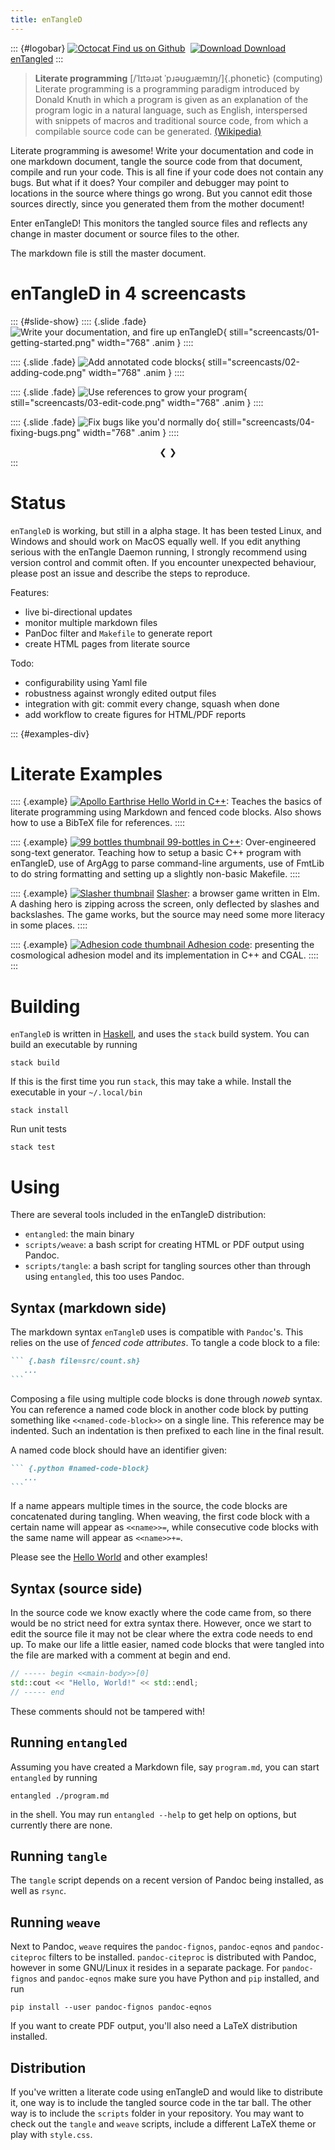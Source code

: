 ```yaml
---
title: enTangleD
---
```


::: {#logobar}
[![Octocat](images/github.png) Find us on Github](https://github.com/jhidding/entangled)&nbsp;
[![Download](images/download.svg) Download enTangled](https://github.com/jhidding/enTangleD/releases)
:::

> **Literate programming** [/ˈlɪtəɹət ˈpɹəʊɡɹæmɪŋ/]{.phonetic} (computing) Literate programming is a programming paradigm introduced by Donald Knuth in which a program is given as an explanation of the program logic in a natural language, such as English, interspersed with snippets of macros and traditional source code, from which a compilable source code can be generated. [(Wikipedia)](https://en.wikipedia.org/wiki/Literate_programming)

Literate programming is awesome! Write your documentation and code in one markdown document, tangle the source code from that document, compile and run your code. This is all fine if your code does not contain any bugs. But what if it does? Your compiler and debugger may point to locations in the source where things go wrong. But you cannot edit those sources directly, since you generated them from the mother document!

Enter enTangleD! This monitors the tangled source files and reflects any change in master document or source files to the other.

The markdown file is still the master document.

# enTangleD in 4 screencasts

::: {#slide-show}
:::: {.slide .fade}
![Write your documentation, and fire up enTangleD](screencasts/01-getting-started.png){ still="screencasts/01-getting-started.png" width="768" .anim }
::::

:::: {.slide .fade}
![Add annotated code blocks](screencasts/02-adding-code.png){ still="screencasts/02-adding-code.png" width="768" .anim }
::::

:::: {.slide .fade}
![Use references to grow your program](screencasts/03-edit-code.png){ still="screencasts/03-edit-code.png" width="768" .anim }
::::

:::: {.slide .fade}
![Fix bugs like you'd normally do](screencasts/04-fixing-bugs.png){ still="screencasts/04-fixing-bugs.png" width="768" .anim }
::::

<div style="text-align:center">
<a class="prev" onclick="plusSlides(-1)">&#10094;</a>
<a class="next" onclick="plusSlides(1)">&#10095;</a>
</div>
:::

<div style="text-align: center;">
  <span class="dot" onclick="currentSlide(1)"></span>
  <span class="dot" onclick="currentSlide(2)"></span>
  <span class="dot" onclick="currentSlide(3)"></span>
  <span class="dot" onclick="currentSlide(4)"></span>
</div>

<script src="jquery-3.3.1.slim.min.js"></script>
<script src="anim.js"></script>

# Status

`enTangleD` is working, but still in a alpha stage. It has been tested Linux, and Windows and should work on MacOS equally well. If you edit anything serious with the enTangle Daemon running, I strongly recommend using version control and commit often. If you encounter unexpected behaviour, please post an issue and describe the steps to reproduce.

Features:

- live bi-directional updates
- monitor multiple markdown files
- PanDoc filter and `Makefile` to generate report
- create HTML pages from literate source
  
Todo:

- configurability using Yaml file
- robustness against wrongly edited output files
- integration with git: commit every change, squash when done
- add workflow to create figures for HTML/PDF reports

::: {#examples-div}
# Literate Examples

:::: {.example}
[![Apollo Earthrise](images/hello-world-thumb.jpg) Hello World in C++](hello-world.html): Teaches the basics of literate programming using Markdown and fenced code blocks. Also shows how to use a BibTeX file for references.
::::

:::: {.example}
[![99 bottles thumbnail](images/99-bottles-thumb.jpg) 99-bottles in C++](99-bottles.html): Over-engineered song-text generator. Teaching how to setup a basic C++ program with enTangleD, use of ArgAgg to parse command-line arguments, use of FmtLib to do string formatting and setting up a slightly non-basic Makefile.
::::

:::: {.example}
[![Slasher thumbnail](images/slasher-thumb.jpg)](slasher.html)
[Slasher](elm-slasher.html): a browser game written in Elm. A dashing hero is zipping across the screen, only deflected by slashes and backslashes. The game works, but the source may need some more literacy in some places.
::::

:::: {.example}
[![Adhesion code thumbnail](images/adhesion-code-thumb.jpg) Adhesion code](https://jhidding.github.io/adhesion-code): presenting the cosmological adhesion model and its implementation in C++ and CGAL.
::::
:::

# Building

`enTangleD` is written in [Haskell](https://www.haskell.org/), and uses the `stack` build system. You can build an executable by running

    stack build

If this is the first time you run `stack`, this may take a while. Install the executable in your `~/.local/bin`

    stack install

Run unit tests

    stack test

# Using

There are several tools included in the enTangleD distribution:

* `entangled`: the main binary
* `scripts/weave`: a bash script for creating HTML or PDF output using Pandoc.
* `scripts/tangle`: a bash script for tangling sources other than through using `entangled`, this too uses Pandoc.

## Syntax (markdown side)

The markdown syntax `enTangleD` uses is compatible with `Pandoc`'s. This relies on the use of *fenced code attributes*. To tangle a code block to a file:

~~~markdown
``` {.bash file=src/count.sh}
   ...
```
~~~

Composing a file using multiple code blocks is done through *noweb* syntax. You can reference a named code block in another code block by putting something like `<<named-code-block>>` on a single line. This reference may be indented. Such an indentation is then prefixed to each line in the final result.

A named code block should have an identifier given:

~~~markdown
``` {.python #named-code-block}
   ...
```
~~~

If a name appears multiple times in the source, the code blocks are concatenated during tangling. When weaving, the first code block with a certain name will appear as `<<name>>=`, while consecutive code blocks with the same name will appear as `<<name>>+=`.

Please see the [Hello World](hello-world.html) and other examples!

## Syntax (source side)

In the source code we know exactly where the code came from, so there would be no strict need for extra syntax there. However, once we start to edit the source file it may not be clear where the extra code needs to end up. To make our life a little easier, named code blocks that were tangled into the file are marked with a comment at begin and end.

```cpp
// ----- begin <<main-body>>[0]
std::cout << "Hello, World!" << std::endl;
// ----- end
```

These comments should not be tampered with!

## Running `entangled`

Assuming you have created a Markdown file, say `program.md`, you can start `entangled` by running

```
entangled ./program.md
```

in the shell. You may run `entangled --help` to get help on options, but currently there are none.

## Running `tangle`

The `tangle` script depends on a recent version of Pandoc being installed, as well as `rsync`. 

## Running `weave`

Next to Pandoc, `weave` requires the `pandoc-fignos`, `pandoc-eqnos` and `pandoc-citeproc` filters to be installed. `pandoc-citeproc` is distributed with Pandoc, however in some GNU/Linux it resides in a separate package. For `pandoc-fignos` and `pandoc-eqnos` make sure you have Python and `pip` installed, and run

```
pip install --user pandoc-fignos pandoc-eqnos
```

If you want to create PDF output, you'll also need a LaTeX distribution installed.

## Distribution

If you've written a literate code using enTangleD and would like to distribute it, one way is to include the tangled source code in the tar ball. The other way is to include the `scripts` folder in your repository. You may want to check out the `tangle` and `weave` scripts, include a different LaTeX theme or play with `style.css`.

